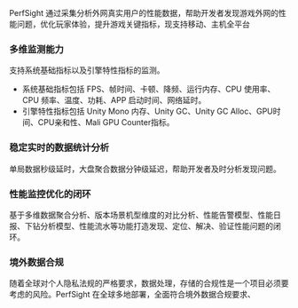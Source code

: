 PerfSight 通过采集分析外网真实用户的性能数据，帮助开发者发现游戏外网的性能问题，优化玩家体验，提升游戏关键指标，现支持移动、主机全平台

### 多维监测能力
支持系统基础指标以及引擎特性指标的监测。
- 系统基础指标包括 FPS、帧时间、卡顿、降频、运行内存、CPU 使用率、CPU 频率、温度、功耗、APP 启动时间、网络延时。
- 引擎特性指标包括 Unity Mono 内存、Unity GC、Unity GC Alloc、GPU时间、CPU亲和性、Mali GPU Counter指标。

### 稳定实时的数据统计分析
单局数据秒级延时，大盘聚合数据分钟级延迟，帮助开发者及时分析发现问题。

### 性能监控优化的闭环
基于多维数据聚合分析、版本场景机型维度的对比分析、性能告警模型、性能日报、下钻分析模型、性能流水等功能打造发现、定位、解决、验证性能问题的闭环。

### 境外数据合规
随着全球对个人隐私法规的严格要求，数据处理，存储的合规性是一个项目必须要考虑的风险。PerfSight 在全球多地部署，全面符合境外数据合规要求、
